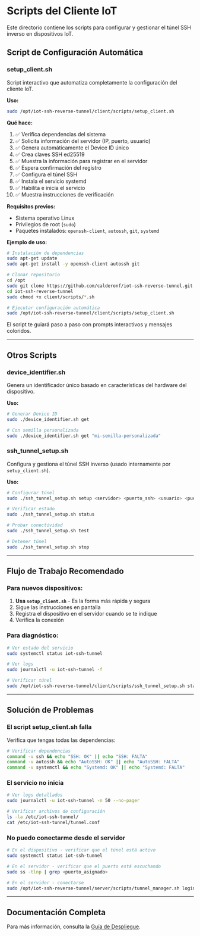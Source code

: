 # Scripts del Cliente IoT

Este directorio contiene los scripts para configurar y gestionar el túnel SSH inverso en dispositivos IoT.

## Script de Configuración Automática

### setup_client.sh

Script interactivo que automatiza completamente la configuración del cliente IoT.

**Uso:**

```bash
sudo /opt/iot-ssh-reverse-tunnel/client/scripts/setup_client.sh
```

**Qué hace:**

1. ✅ Verifica dependencias del sistema
2. ✅ Solicita información del servidor (IP, puerto, usuario)
3. ✅ Genera automáticamente el Device ID único
4. ✅ Crea claves SSH ed25519
5. ✅ Muestra la información para registrar en el servidor
6. ✅ Espera confirmación del registro
7. ✅ Configura el túnel SSH
8. ✅ Instala el servicio systemd
9. ✅ Habilita e inicia el servicio
10. ✅ Muestra instrucciones de verificación

**Requisitos previos:**

- Sistema operativo Linux
- Privilegios de root (`sudo`)
- Paquetes instalados: `openssh-client`, `autossh`, `git`, `systemd`

**Ejemplo de uso:**

```bash
# Instalación de dependencias
sudo apt-get update
sudo apt-get install -y openssh-client autossh git

# Clonar repositorio
cd /opt
sudo git clone https://github.com/calderonf/iot-ssh-reverse-tunnel.git
cd iot-ssh-reverse-tunnel
sudo chmod +x client/scripts/*.sh

# Ejecutar configuración automática
sudo /opt/iot-ssh-reverse-tunnel/client/scripts/setup_client.sh
```

El script te guiará paso a paso con prompts interactivos y mensajes coloridos.

---

## Otros Scripts

### device_identifier.sh

Genera un identificador único basado en características del hardware del dispositivo.

**Uso:**

```bash
# Generar Device ID
sudo ./device_identifier.sh get

# Con semilla personalizada
sudo ./device_identifier.sh get "mi-semilla-personalizada"
```

### ssh_tunnel_setup.sh

Configura y gestiona el túnel SSH inverso (usado internamente por `setup_client.sh`).

**Uso:**

```bash
# Configurar túnel
sudo ./ssh_tunnel_setup.sh setup <servidor> <puerto_ssh> <usuario> <puerto_tunel>

# Verificar estado
sudo ./ssh_tunnel_setup.sh status

# Probar conectividad
sudo ./ssh_tunnel_setup.sh test

# Detener túnel
sudo ./ssh_tunnel_setup.sh stop
```

---

## Flujo de Trabajo Recomendado

### Para nuevos dispositivos:

1. **Usa `setup_client.sh`** - Es la forma más rápida y segura
2. Sigue las instrucciones en pantalla
3. Registra el dispositivo en el servidor cuando se te indique
4. Verifica la conexión

### Para diagnóstico:

```bash
# Ver estado del servicio
sudo systemctl status iot-ssh-tunnel

# Ver logs
sudo journalctl -u iot-ssh-tunnel -f

# Verificar túnel
sudo /opt/iot-ssh-reverse-tunnel/client/scripts/ssh_tunnel_setup.sh status
```

---

## Solución de Problemas

### El script setup_client.sh falla

Verifica que tengas todas las dependencias:

```bash
# Verificar dependencias
command -v ssh && echo "SSH: OK" || echo "SSH: FALTA"
command -v autossh && echo "AutoSSH: OK" || echo "AutoSSH: FALTA"
command -v systemctl && echo "Systemd: OK" || echo "Systemd: FALTA"
```

### El servicio no inicia

```bash
# Ver logs detallados
sudo journalctl -u iot-ssh-tunnel -n 50 --no-pager

# Verificar archivos de configuración
ls -la /etc/iot-ssh-tunnel/
cat /etc/iot-ssh-tunnel/tunnel.conf
```

### No puedo conectarme desde el servidor

```bash
# En el dispositivo - verificar que el túnel está activo
sudo systemctl status iot-ssh-tunnel

# En el servidor - verificar que el puerto está escuchando
sudo ss -tlnp | grep <puerto_asignado>

# En el servidor - conectarse
sudo /opt/iot-ssh-reverse-tunnel/server/scripts/tunnel_manager.sh login <device_id>
```

---

## Documentación Completa

Para más información, consulta la [Guía de Despliegue](../../docs/DEPLOYMENT.md).
